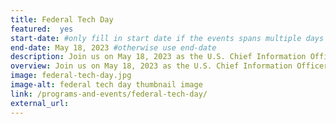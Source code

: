 ```yaml
---
title: Federal Tech Day
featured:  yes
start-date: #only fill in start date if the events spans multiple days
end-date: May 18, 2023 #otherwise use end-date
description: Join us on May 18, 2023 as the U.S. Chief Information Officer Council is partnering with the U.S. Department of Labor and Energy for the 2023 Federal Tech Day.
overview: Join us on May 18, 2023 as the U.S. Chief Information Officer Council is partnering with the U.S. Department of Labor and Energy for the 2023 Federal Tech Day.
image: federal-tech-day.jpg
image-alt: federal tech day thumbnail image
link: /programs-and-events/federal-tech-day/
external_url: 
---
```



